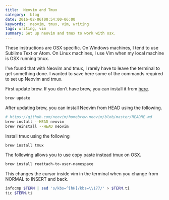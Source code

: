```yaml
---
title:  Neovim and Tmux
category:  blog
date: 2016-02-06T00:54:00-06:00
keywords:  neovim, tmux, vim, writing
tags: writing, vim
summary: Set up neovim and tmux to work with osx.
---
```


These instructions are OSX specific. On Windows machines, I tend to use Sublime Text or Atom. On Linux machines, I use Vim when my local machine is OSX running tmux.

I've found that with Neovim and tmux, I rarely have to leave the terminal to get something done.
I wanted to save here some of the commands required to set up Neovim and tmux.

First update brew.
If you don't have brew, you can install it from [here](https://brew.sh/).

```bash
brew update
```

After updating brew, you can install Neovim from HEAD using the following.

```bash
# https://github.com/neovim/homebrew-neovim/blob/master/README.md
brew install --HEAD neovim
brew reinstall --HEAD neovim
```

Install tmux using the following

```bash
brew install tmux
```

The following allows you to use copy paste instead tmux on OSX.

```bash
brew install reattach-to-user-namespace
```

This changes the cursor inside vim in the terminal when you change from NORMAL to INSERT and back.

```bash
infocmp $TERM | sed 's/kbs=^[hH]/kbs=\\177/' > $TERM.ti
tic $TERM.ti
```
